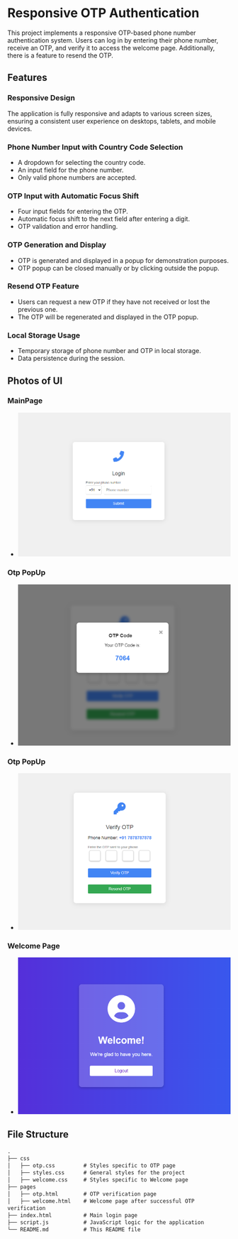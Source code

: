 # Responsive OTP Authentication

This project implements a responsive OTP-based phone number authentication system. Users can log in by entering their phone number, receive an OTP, and verify it to access the welcome page. Additionally, there is a feature to resend the OTP.

## Features

### Responsive Design
The application is fully responsive and adapts to various screen sizes, ensuring a consistent user experience on desktops, tablets, and mobile devices.

### Phone Number Input with Country Code Selection
- A dropdown for selecting the country code.
- An input field for the phone number.
- Only valid phone numbers are accepted.

### OTP Input with Automatic Focus Shift
- Four input fields for entering the OTP.
- Automatic focus shift to the next field after entering a digit.
- OTP validation and error handling.

### OTP Generation and Display
- OTP is generated and displayed in a popup for demonstration purposes.
- OTP popup can be closed manually or by clicking outside the popup.

### Resend OTP Feature
- Users can request a new OTP if they have not received or lost the previous one.
- The OTP will be regenerated and displayed in the OTP popup.

### Local Storage Usage
- Temporary storage of phone number and OTP in local storage.
- Data persistence during the session.

## Photos of UI

### MainPage
- ![mainUI](./images/main.png)

### Otp PopUp
- ![popUpUI](./images/otp.png)

### Otp PopUp
- ![OtpUI](./images/mainOtp.png)

### Welcome Page
- ![welcomeUI](./images/welcome.png)

## File Structure

```plaintext
.
├── css
│   ├── otp.css         # Styles specific to OTP page
│   ├── styles.css      # General styles for the project
│   ├── welcome.css     # Styles specific to Welcome page
├── pages
│   ├── otp.html        # OTP verification page
│   ├── welcome.html    # Welcome page after successful OTP verification
├── index.html          # Main login page
├── script.js           # JavaScript logic for the application
└── README.md           # This README file

